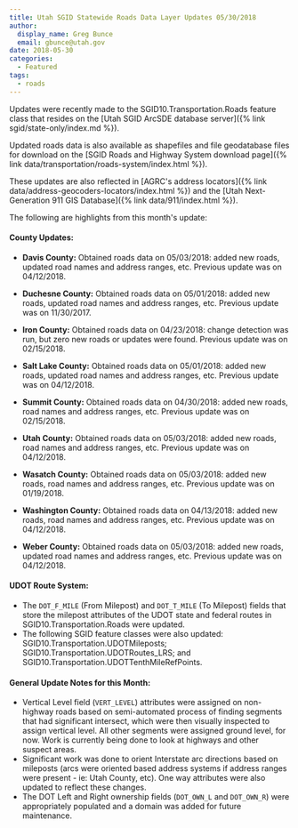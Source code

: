 ```yaml
---
title: Utah SGID Statewide Roads Data Layer Updates 05/30/2018
author:
  display_name: Greg Bunce
  email: gbunce@utah.gov
date: 2018-05-30
categories:
  - Featured
tags:
  - roads
---
```


Updates were recently made to the SGID10.Transportation.Roads feature class that resides on the [Utah SGID ArcSDE database server]({% link sgid/state-only/index.md %}).

Updated roads data is also available as shapefiles and file geodatabase files for download on the [SGID Roads and Highway System download page]({% link data/transportation/roads-system/index.html %}).

These updates are also reflected in [AGRC's address locators]({% link data/address-geocoders-locators/index.html %}) and the [Utah Next-Generation 911 GIS Database]({% link data/911/index.html %}).


The following are highlights from this month's update:

#### County Updates:

- **Davis County:** Obtained roads data on 05/03/2018: added new roads, updated road names and address ranges, etc. Previous update was on 04/12/2018.

- **Duchesne County:** Obtained roads data on 05/01/2018: added new roads, updated road names and address ranges, etc. Previous update was on 11/30/2017.

- **Iron County:** Obtained roads data on 04/23/2018: change detection was run, but zero new roads or updates were found. Previous update was on 02/15/2018.

- **Salt Lake County:** Obtained roads data on 05/01/2018: added new roads, updated road names and address ranges, etc. Previous update was on 04/12/2018.

- **Summit County:** Obtained roads data on 04/30/2018: added new roads, road names and address ranges, etc. Previous update was on 02/15/2018.

- **Utah County:** Obtained roads data on 05/03/2018: added new roads, road names and address ranges, etc. Previous update was on 04/12/2018.

- **Wasatch County:** Obtained roads data on 05/03/2018: added new roads, road names and address ranges, etc. Previous update was on 01/19/2018.

- **Washington County:** Obtained roads data on 04/13/2018: added new roads, road names and address ranges, etc. Previous update was on 04/12/2018.

- **Weber County:** Obtained roads data on 05/03/2018: added new roads, updated road names and address ranges, etc. Previous update was on 04/12/2018.

#### UDOT Route System:

- The `DOT_F_MILE` (From Milepost) and `DOT_T_MILE` (To Milepost) fields that store the milepost attributes of the UDOT state and federal routes in SGID10.Transportation.Roads were updated.
- The following SGID feature classes were also updated: SGID10.Transportation.UDOTMileposts; SGID10.Transportation.UDOTRoutes_LRS; and SGID10.Transportation.UDOTTenthMileRefPoints.

#### General Update Notes for this Month:
- Vertical Level field (`VERT_LEVEL`) attributes were assigned on non-highway roads based on semi-automated process of finding segments that had significant intersect, which were then visually inspected to assign vertical level.  All other segments were assigned ground level, for now.  Work is currently being done to look at highways and other suspect areas.
- Significant work was done to orient Interstate arc directions based on mileposts (arcs were oriented based address systems if address ranges were present - ie: Utah County, etc). One way attributes were also updated to reflect these changes.
- The DOT Left and Right ownership fields (`DOT_OWN_L` and `DOT_OWN_R`) were appropriately populated and a domain was added for future maintenance.
